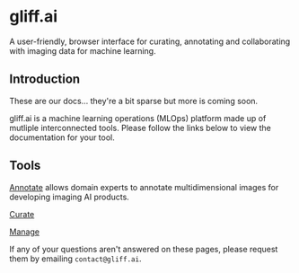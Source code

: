 # gliff.ai

A user-friendly, browser interface for curating, annotating and collaborating with imaging data for machine learning.

## Introduction

These are our docs... they're a bit sparse but more is coming soon.

gliff.ai is a machine learning operations (MLOps) platform made up of mutliple interconnected tools. Please follow the links below to view the documentation for your tool.

## Tools

[Annotate](https://docs.gliff.app/annotate) allows domain experts to annotate multidimensional images for developing imaging AI products.

[Curate]()

[Manage]()

If any of your questions aren't answered on these pages, please request them by emailing `contact@gliff.ai`.
